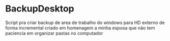 # BackupDesktop

Script pra criar backup de area de trabalho do windows para HD externo de forma incremental criado em homenagem a minha esposa que não tem paciencia em organizar pastas no computador
